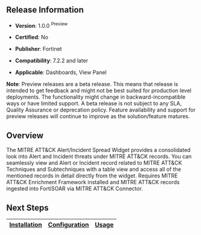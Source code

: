 ## Release Information

- **Version**: 1.0.0 <sup>Preview</sup>

- **Certified**: No

- **Publisher**: Fortinet  

- **Compatibility**: 7.2.2 and later

- **Applicable**: Dashboards, View Panel

**Note**: Preview releases are a beta release. This means that release is intended to get feedback and might not be best suited for production level deployments. The functionality might change in backward-incompatible ways or have limited support. A beta release is not subject to any SLA, Quality Assurance or deprecation policy. Feature availability and support for preview releases will continue to improve as the solution/feature matures.


## Overview

The MITRE ATT&CK Alert/Incident Spread Widget provides a consolidated look into Alert and Incident threats under MITRE ATT&CK records. You can seamlessly view and Alert or Incident record related to MITRE ATT&CK Techniques and Subtechniques with a table view and access all of the mentioned records in detail directly from the widget. Requires MITRE ATT&CK Enrichment Framework installed and MITRE ATT&CK records ingested into FortiSOAR via MITRE ATT&CK Connector.


## Next Steps

| [Installation](./docs/setup.md#installation) | [Configuration](./docs/setup.md#configuration) | [Usage](./docs/usage.md) |
|----------------------------------------------|------------------------------------------------|--------------------------|

